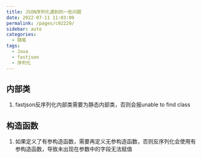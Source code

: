 ```yaml
---
title: JSON序列化遇到的一些问题
date: 2022-07-11 11:03:09
permalink: /pages/c92229/
sidebar: auto
categories:
  - 随笔
tags:
  - Java
  - fastjson
  - 序列化
---
```


## 内部类

1. fastjson反序列化内部类需要为静态内部类，否则会报unable to find class

## 构造函数

1. 如果定义了有参构造函数，需要再定义无参构造函数，否则反序列化会使用有参构造函数，导致未出现在参数中的字段无法赋值
